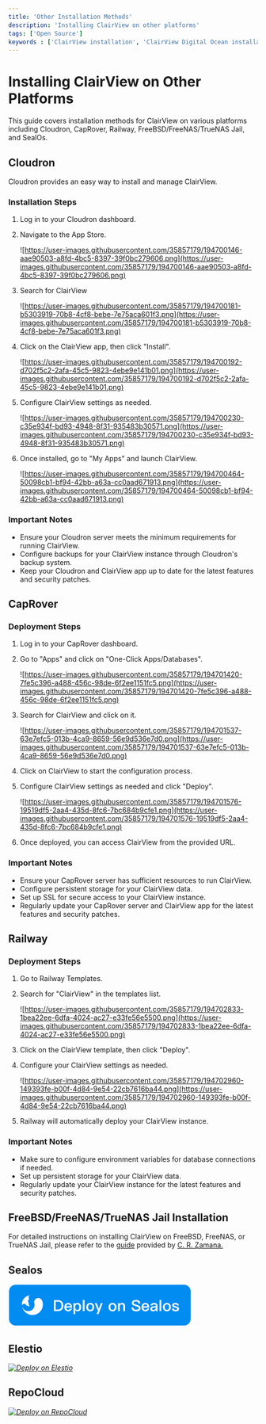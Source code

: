 ```yaml
---
title: 'Other Installation Methods'
description: 'Installing ClairView on other platforms'
tags: ['Open Source']
keywords : ['ClairView installation', 'ClairView Digital Ocean installation', 'ClairView prerequisites']
---
```


# Installing ClairView on Other Platforms

This guide covers installation methods for ClairView on various platforms including Cloudron, CapRover, Railway, FreeBSD/FreeNAS/TrueNAS Jail, and SealOs.

## Cloudron

Cloudron provides an easy way to install and manage ClairView.

### Installation Steps

1. Log in to your Cloudron dashboard.
2. Navigate to the App Store.

   ![https://user-images.githubusercontent.com/35857179/194700146-aae90503-a8fd-4bc5-8397-39f0bc279606.png](https://user-images.githubusercontent.com/35857179/194700146-aae90503-a8fd-4bc5-8397-39f0bc279606.png)
3. Search for ClairView
    
    ![https://user-images.githubusercontent.com/35857179/194700181-b5303919-70b8-4cf8-bebe-7e75aca601f3.png](https://user-images.githubusercontent.com/35857179/194700181-b5303919-70b8-4cf8-bebe-7e75aca601f3.png)
4. Click on the ClairView app, then click "Install".
    
    ![https://user-images.githubusercontent.com/35857179/194700192-d702f5c2-2afa-45c5-9823-4ebe9e141b01.png](https://user-images.githubusercontent.com/35857179/194700192-d702f5c2-2afa-45c5-9823-4ebe9e141b01.png)
5. Configure ClairView settings as needed.

    ![https://user-images.githubusercontent.com/35857179/194700230-c35e934f-bd93-4948-8f31-935483b30571.png](https://user-images.githubusercontent.com/35857179/194700230-c35e934f-bd93-4948-8f31-935483b30571.png)
5. Once installed, go to "My Apps" and launch ClairView.

    ![https://user-images.githubusercontent.com/35857179/194700464-50098cb1-bf94-42bb-a63a-cc0aad671913.png](https://user-images.githubusercontent.com/35857179/194700464-50098cb1-bf94-42bb-a63a-cc0aad671913.png)

### Important Notes
- Ensure your Cloudron server meets the minimum requirements for running ClairView.
- Configure backups for your ClairView instance through Cloudron's backup system.
- Keep your Cloudron and ClairView app up to date for the latest features and security patches.

## CapRover

### Deployment Steps

1. Log in to your CapRover dashboard.
2. Go to "Apps" and click on "One-Click Apps/Databases".
   
    ![https://user-images.githubusercontent.com/35857179/194701420-7fe5c396-a488-456c-98de-6f2ee1151fc5.png](https://user-images.githubusercontent.com/35857179/194701420-7fe5c396-a488-456c-98de-6f2ee1151fc5.png)
3. Search for ClairView and click on it.

    ![https://user-images.githubusercontent.com/35857179/194701537-63e7efc5-013b-4ca9-8659-56e9d536e7d0.png](https://user-images.githubusercontent.com/35857179/194701537-63e7efc5-013b-4ca9-8659-56e9d536e7d0.png)
4. Click on ClairView to start the configuration process.
5. Configure ClairView settings as needed and click "Deploy".

    ![https://user-images.githubusercontent.com/35857179/194701576-19519df5-2aa4-435d-8fc6-7bc684b9cfe1.png](https://user-images.githubusercontent.com/35857179/194701576-19519df5-2aa4-435d-8fc6-7bc684b9cfe1.png)
6. Once deployed, you can access ClairView from the provided URL.

### Important Notes
- Ensure your CapRover server has sufficient resources to run ClairView.
- Configure persistent storage for your ClairView data.
- Set up SSL for secure access to your ClairView instance.
- Regularly update your CapRover server and ClairView app for the latest features and security patches.

## Railway

### Deployment Steps

1. Go to Railway Templates.
2. Search for "ClairView" in the templates list.

    ![https://user-images.githubusercontent.com/35857179/194702833-1bea22ee-6dfa-4024-ac27-e33fe56e5500.png](https://user-images.githubusercontent.com/35857179/194702833-1bea22ee-6dfa-4024-ac27-e33fe56e5500.png)
3. Click on the ClairView template, then click "Deploy".
4. Configure your ClairView settings as needed.

    ![https://user-images.githubusercontent.com/35857179/194702960-149393fe-b00f-4d84-9e54-22cb7616ba44.png](https://user-images.githubusercontent.com/35857179/194702960-149393fe-b00f-4d84-9e54-22cb7616ba44.png)
5. Railway will automatically deploy your ClairView instance.

### Important Notes
- Make sure to configure environment variables for database connections if needed.
- Set up persistent storage for your ClairView data.
- Regularly update your ClairView instance for the latest features and security patches.

## FreeBSD/FreeNAS/TrueNAS Jail Installation

For detailed instructions on installing ClairView on FreeBSD, FreeNAS, or TrueNAS Jail, please refer to the [guide](https://gist.github.com/Zamana/e9281d736f9e9ce5882c6f4b140a590e) provided by [C. R. Zamana.](https://github.com/Zamana)


## Sealos

_[![Deploy on Sealos](https://raw.githubusercontent.com/labring-actions/templates/main/Deploy-on-Sealos.svg)](https://cloud.sealos.io/?openapp=system-template%3FtemplateName%3Dclairview)_

## Elestio

_[![Deploy on Elestio](https://elest.io/images/logos/deploy-to-elestio-btn.png)](https://elest.io/open-source/clairview)_

## RepoCloud

_[![Deploy on RepoCloud](https://d16t0pc4846x52.cloudfront.net/deploy.png)](https://repocloud.io/details/?app_id=100)_

